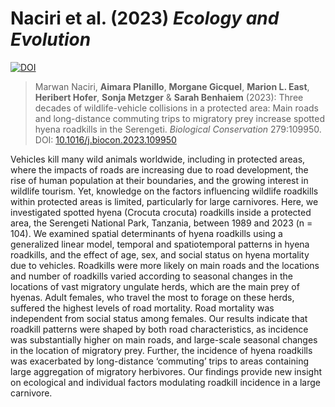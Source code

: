 # Naciri et al. (2023) *Ecology and Evolution*
[![DOI](https://zenodo.org/badge/DOI/10.5281/zenodo.7628828.svg)](https://doi.org/10.5281/zenodo.7628828)

> Marwan Naciri, **Aimara Planillo**, **Morgane Gicquel**, **Marion L. East**, **Heribert Hofer**, **Sonja Metzger** & **Sarah Benhaiem** (2023):
Three decades of wildlife-vehicle collisions in a protected area: Main roads and long-distance commuting trips to migratory prey increase spotted hyena roadkills in the Serengeti. *Biological Conservation* 279:109950. DOI: [10.1016/j.biocon.2023.109950](https://doi.org/10.1016/j.biocon.2023.109950)

Vehicles kill many wild animals worldwide, including in protected areas, where the impacts of roads are increasing due to road development, the rise of human population at their boundaries, and the growing interest in wildlife tourism. Yet, knowledge on the factors influencing wildlife roadkills within protected areas is limited, particularly for large carnivores. Here, we investigated spotted hyena (Crocuta crocuta) roadkills inside a protected area, the Serengeti National Park, Tanzania, between 1989 and 2023 (n = 104). We examined spatial determinants of hyena roadkills using a generalized linear model, temporal and spatiotemporal patterns in hyena roadkills, and the effect of age, sex, and social status on hyena mortality due to vehicles. Roadkills were more likely on main roads and the locations and number of roadkills varied according to seasonal changes in the locations of vast migratory ungulate herds, which are the main prey of hyenas. Adult females, who travel the most to forage on these herds, suffered the highest levels of road mortality. Road mortality was independent from social status among females. Our results indicate that roadkill patterns were shaped by both road characteristics, as incidence was substantially higher on main roads, and large-scale seasonal changes in the location of migratory prey. Further, the incidence of hyena roadkills was exacerbated by long-distance ‘commuting’ trips to areas containing large aggregation of migratory herbivores. Our findings provide new insight on ecological and individual factors modulating roadkill incidence in a large carnivore.
